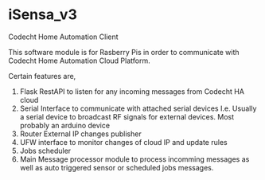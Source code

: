 # iSensa_v3
Codecht Home Automation Client

This software module is for Rasberry Pis in order to communicate with Codecht Home Automation Cloud Platform.

Certain features are,

1. Flask RestAPI to listen for any incoming messages from Codecht HA cloud
2. Serial Interface to communicate with attached serial devices
    I.e. Usually a serial device to broadcast RF signals for external devices. Most probably an arduino device
3. Router External IP changes publisher
4. UFW interface to monitor changes of cloud IP and update rules
5. Jobs scheduler
6. Main Message processor module to process incomming messages as well as auto triggered sensor or scheduled jobs messages.

    
